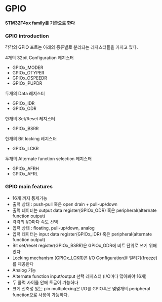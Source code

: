 # GPIO
**STM32F4xx family를 기준으로 한다**


### GPIO introduction
각각의 GPIO 포트는 아래의 종류별로 분리되는 레지스터들을 가지고 있다.

4개의 32bit Configuration 레지스터
* GPIOx_MODER
* GPIOx_OTYPER
* GPIOx_OSPEEDR
* GPIOx_PUPDR

두개의 Data 레지스터
* GPIOx_IDR
* GPIOx_ODR

한개의 Set/Reset 레지스터
* GPIOx_BSRR

한개의 Bit locking 레지스터
* GPIOx_LCKR

두개의 Alternate function selection 레지스터
* GPIOx_AFRH
* GPIOx_AFRL

### GPIO main features
* 16개 까지 통제가능
* 출력 상태 : push-pull 혹은 open drain + pull-up/down
* 출력 데이터는 output data register(GPIOx_ODR) 혹은 peripheral(alternate function output)
* 각각의 I/O마다 속도 선택
* 입력 상태 : floating, pull-up/down, analog
* 입력 데이터는 input data register(GPIOx_IDR) 혹은 peripheral(alternate function output)
* Bit set/reset register(GPIOx_BSRR)은 GPIOx_ODR에 비트 단위로 쓰기 위해 있다
* Locking mechanism (GPIOx_LCKR)은 I/O Configuration을 얼리기(freeze)를 제공한다
* Analog 기능
* Alternate function input/output 선택 레지스터 (I/O마다 많아봐야 16개)
* 두 클럭 사이클 안에 토글이 가능하다
* 크게 신축성 있는 pin multiplexing은 I/O를 GPIO혹은 몇몇개의 peripheral function으로 사용이 가능하다.
